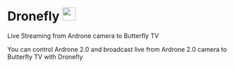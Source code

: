 Dronefly <a href="https://play.google.com/store/apps/details?id=com.butterfly&hl=en"><img src="http://www.butterflytv.net/wp-content/uploads/2014/08/icon-butterflyTV-150x150.png" width="30"></a>
========
Live Streaming from Ardrone camera to Butterfly TV

You can control Ardrone 2.0 and broadcast live from Ardrone 2.0 camera to Butterfly TV with Dronefly
